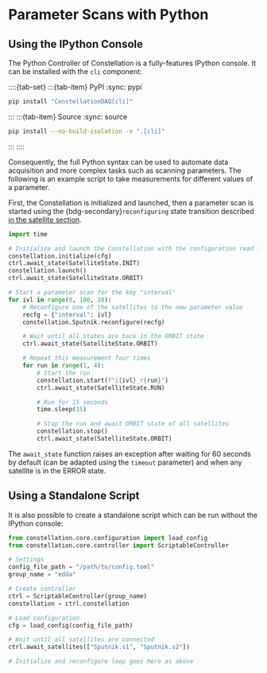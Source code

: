 # Parameter Scans with Python

## Using the IPython Console

The Python Controller of Constellation is a fully-features IPython console. It can be installed with the `cli` component:

::::{tab-set}
:::{tab-item} PyPI
:sync: pypi

```sh
pip install "ConstellationDAQ[cli]"
```

:::
:::{tab-item} Source
:sync: source

```sh
pip install --no-build-isolation -e ".[cli]"
```

:::
::::

Consequently, the full Python syntax can be used to automate data acquisition and more complex tasks such as scanning parameters.
The following is an example script to take measurements for different values of a parameter.

First, the Constellation is initialized and launched, then a parameter scan is started using the
{bdg-secondary}`reconfiguring` state transition described
[in the satellite section](../concepts/satellite.md#changing-states---transitions).

```python
import time

# Initialize and launch the Constellation with the configuration read from a file
constellation.initialize(cfg)
ctrl.await_state(SatelliteState.INIT)
constellation.launch()
ctrl.await_state(SatelliteState.ORBIT)

# Start a parameter scan for the key "interval"
for ivl in range(0, 100, 10):
    # Reconfigure one of the satellites to the new parameter value
    recfg = {"interval": ivl}
    constellation.Sputnik.reconfigure(recfg)

    # Wait until all states are back in the ORBIT state
    ctrl.await_state(SatelliteState.ORBIT)

    # Repeat this measurement four times
    for run in range(1, 4):
        # Start the run
        constellation.start(f"i{ivl}_r{run}")
        ctrl.await_state(SatelliteState.RUN)

        # Run for 15 seconds
        time.sleep(15)

        # Stop the run and await ORBIT state of all satellites
        constellation.stop()
        ctrl.await_state(SatelliteState.ORBIT)
```

The `await_state` function raises an exception after waiting for  60 seconds by default (can be adapted using the `timeout`
parameter) and when any satellite is in the ERROR state.

## Using a Standalone Script

It is also possible to create a standalone script which can be run without the IPython console:

```python
from constellation.core.configuration import load_config
from constellation.core.controller import ScriptableController

# Settings
config_file_path = "/path/to/config.toml"
group_name = "edda"

# Create controller
ctrl = ScriptableController(group_name)
constellation = ctrl.constellation

# Load configuration
cfg = load_config(config_file_path)

# Wait until all satellites are connected
ctrl.await_satellites(["Sputnik.s1", "Sputnik.s2"])

# Initialize and reconfigure loop goes here as above
```
